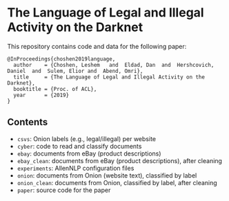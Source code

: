 # The Language of Legal and Illegal Activity on the Darknet

This repository contains code and data for the following paper:

    @InProceedings{choshen2019language,
      author    = {Choshen, Leshem   and  Eldad, Dan  and  Hershcovich, Daniel  and  Sulem, Elior and  Abend, Omri},
      title     = {The Language of Legal and Illegal Activity on the Darknet},
      booktitle = {Proc. of ACL},
      year      = {2019}
    }

## Contents

* `csvs`: Onion labels (e.g., legal/illegal) per website
* `cyber`: code to read and classify documents
* `ebay`: documents from eBay (product descriptions)
* `ebay_clean`: documents from eBay (product descriptions), after cleaning
* `experiments`: AllenNLP configuration files
* `onion`: documents from Onion (website text), classified by label
* `onion_clean`: documents from Onion, classified by label, after cleaning
* `paper`: source code for the paper

